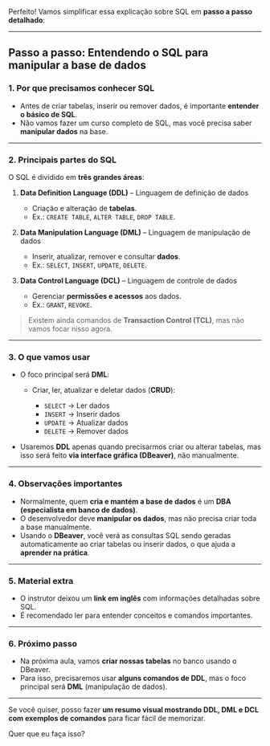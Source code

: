 Perfeito! Vamos simplificar essa explicação sobre SQL em **passo a passo detalhado**:

---

## **Passo a passo: Entendendo o SQL para manipular a base de dados**

### **1. Por que precisamos conhecer SQL**

* Antes de criar tabelas, inserir ou remover dados, é importante **entender o básico de SQL**.
* Não vamos fazer um curso completo de SQL, mas você precisa saber **manipular dados** na base.

---

### **2. Principais partes do SQL**

O SQL é dividido em **três grandes áreas**:

1. **Data Definition Language (DDL)** – Linguagem de definição de dados

   * Criação e alteração de **tabelas**.
   * Ex.: `CREATE TABLE`, `ALTER TABLE`, `DROP TABLE`.
2. **Data Manipulation Language (DML)** – Linguagem de manipulação de dados

   * Inserir, atualizar, remover e consultar **dados**.
   * Ex.: `SELECT`, `INSERT`, `UPDATE`, `DELETE`.
3. **Data Control Language (DCL)** – Linguagem de controle de dados

   * Gerenciar **permissões e acessos** aos dados.
   * Ex.: `GRANT`, `REVOKE`.

> Existem ainda comandos de **Transaction Control (TCL)**, mas não vamos focar nisso agora.

---

### **3. O que vamos usar**

* O foco principal será **DML**:

  * Criar, ler, atualizar e deletar dados (**CRUD**):

    * `SELECT` → Ler dados
    * `INSERT` → Inserir dados
    * `UPDATE` → Atualizar dados
    * `DELETE` → Remover dados
* Usaremos **DDL** apenas quando precisarmos criar ou alterar tabelas, mas isso será feito **via interface gráfica (DBeaver)**, não manualmente.

---

### **4. Observações importantes**

* Normalmente, quem **cria e mantém a base de dados** é um **DBA (especialista em banco de dados)**.
* O desenvolvedor deve **manipular os dados**, mas não precisa criar toda a base manualmente.
* Usando o **DBeaver**, você verá as consultas SQL sendo geradas automaticamente ao criar tabelas ou inserir dados, o que ajuda a **aprender na prática**.

---

### **5. Material extra**

* O instrutor deixou um **link em inglês** com informações detalhadas sobre SQL.
* É recomendado ler para entender conceitos e comandos importantes.

---

### **6. Próximo passo**

* Na próxima aula, vamos **criar nossas tabelas** no banco usando o DBeaver.
* Para isso, precisaremos usar **alguns comandos de DDL**, mas o foco principal será **DML** (manipulação de dados).

---

Se você quiser, posso fazer **um resumo visual mostrando DDL, DML e DCL com exemplos de comandos** para ficar fácil de memorizar.

Quer que eu faça isso?
